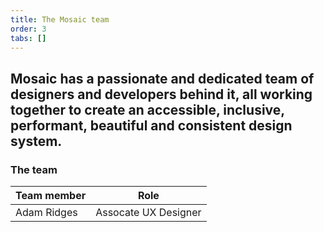 ```yaml
---
title: The Mosaic team
order: 3
tabs: []
---
```

## Mosaic has a passionate and dedicated team of designers and developers behind it, all working together to create an accessible, inclusive, performant, beautiful and consistent design system.

### The team

| Team member | Role                 |
| ----------- | -------------------- |
| Adam Ridges | Assocate UX Designer |